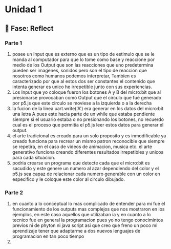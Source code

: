 # Unidad 1

## 🤔 Fase: Reflect
### Parte 1
1. posee un Input que es externo que es un tipo de estimulo que se le manda al computador para que lo tome como base y reaccione por medio de los Output que son las reacciones que uno predetermina pueden ser imagenes, sonidos pero son el tipo de reaccion que nosotros como humanos podemos interpretar, Tambien es caracterizado por que al estos dos ser constantes el contenido que intenta generar es unico he irrepetible junto con sus experiencias.
2. Los Input que yo coloque fueron los botones A y B del micro:bit que al presionarse provocaban como Output que el circulo que fue generado por p5.js que este circulo se moviese a la izquierda o a la derecha
3. la fucion de la linea uart.write('A') era generar en los datos del micro:bit una letra A pues este hacia parte de un while que estaba pendiente siempre si el usuario estaba o no presionando los botones, no recuerdo cual es el proceso que permitia el p5.js leer estos datos para generar el output.
4. el arte tradicional es creado para un solo proposito y es inmodificable ya creado funciona para recrear un mismo patron reconocible que siempre se repetira, en el caso de videos de animacion, musica etc. el arte generativo funciona creando diferentes resultados irrepetibles y unicos para cada situacion.
5. podria crearse un programa que detecte cada que el micro:bit es sacudido y este genere un numero al azar dependiendo del color y el p5.js sea capaz de relacionar cada numero generable con un color en especifico y le coloque este color al circulo dibujado.
### Parte 2
1. en cuanto a lo conceptual lo mas complicado de entender para mi fue el funcionamiento de los outputs mas complejos que nos mostraron en los ejemplos, en este caso aquellos que utilizaban ia y en cuanto a lo tecnico fue en general la programacion pues yo no tengo conocimintos previos ni de phyton ni java script asi que creo que freno un poco mi aprendizaje tener que adaptarme a dos nuevos lenguajes de programacion en tan poco tiempo
2. 
